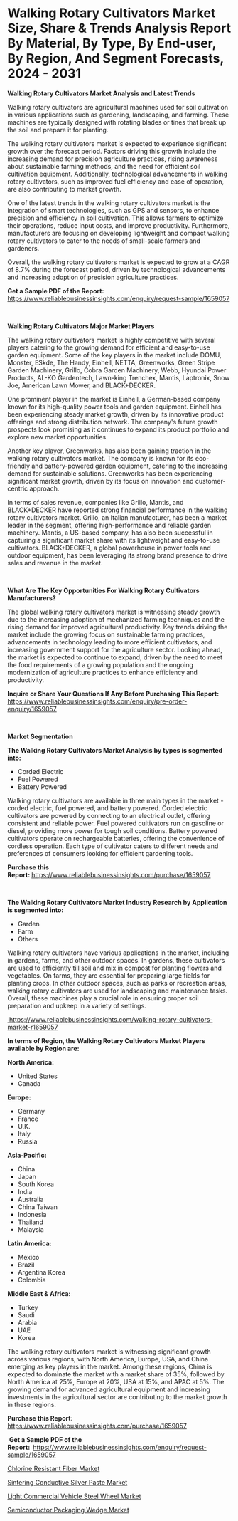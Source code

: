 <p><h1>Walking Rotary Cultivators Market Size, Share & Trends Analysis Report By Material, By Type, By End-user, By Region, And Segment Forecasts, 2024 - 2031</h1></p><p><strong>Walking Rotary Cultivators Market Analysis and Latest Trends</strong></p>
<p><p>Walking rotary cultivators are agricultural machines used for soil cultivation in various applications such as gardening, landscaping, and farming. These machines are typically designed with rotating blades or tines that break up the soil and prepare it for planting.</p><p>The walking rotary cultivators market is expected to experience significant growth over the forecast period. Factors driving this growth include the increasing demand for precision agriculture practices, rising awareness about sustainable farming methods, and the need for efficient soil cultivation equipment. Additionally, technological advancements in walking rotary cultivators, such as improved fuel efficiency and ease of operation, are also contributing to market growth.</p><p>One of the latest trends in the walking rotary cultivators market is the integration of smart technologies, such as GPS and sensors, to enhance precision and efficiency in soil cultivation. This allows farmers to optimize their operations, reduce input costs, and improve productivity. Furthermore, manufacturers are focusing on developing lightweight and compact walking rotary cultivators to cater to the needs of small-scale farmers and gardeners.</p><p>Overall, the walking rotary cultivators market is expected to grow at a CAGR of 8.7% during the forecast period, driven by technological advancements and increasing adoption of precision agriculture practices.</p></p>
<p><strong>Get a Sample PDF of the Report:&nbsp;</strong> <a href="https://www.reliablebusinessinsights.com/enquiry/request-sample/1659057">https://www.reliablebusinessinsights.com/enquiry/request-sample/1659057</a></p>
<p>&nbsp;</p>
<p><strong>Walking Rotary Cultivators Major Market Players</strong></p>
<p><p>The walking rotary cultivators market is highly competitive with several players catering to the growing demand for efficient and easy-to-use garden equipment. Some of the key players in the market include DOMU, Monster, ESkde, The Handy, Einhell, NETTA, Greenworks, Green Stripe Garden Machinery, Grillo, Cobra Garden Machinery, Webb, Hyundai Power Products, AL-KO Gardentech, Lawn-king Trenchex, Mantis, Laptronix, Snow Joe, American Lawn Mower, and BLACK+DECKER.</p><p>One prominent player in the market is Einhell, a German-based company known for its high-quality power tools and garden equipment. Einhell has been experiencing steady market growth, driven by its innovative product offerings and strong distribution network. The company's future growth prospects look promising as it continues to expand its product portfolio and explore new market opportunities.</p><p>Another key player, Greenworks, has also been gaining traction in the walking rotary cultivators market. The company is known for its eco-friendly and battery-powered garden equipment, catering to the increasing demand for sustainable solutions. Greenworks has been experiencing significant market growth, driven by its focus on innovation and customer-centric approach.</p><p>In terms of sales revenue, companies like Grillo, Mantis, and BLACK+DECKER have reported strong financial performance in the walking rotary cultivators market. Grillo, an Italian manufacturer, has been a market leader in the segment, offering high-performance and reliable garden machinery. Mantis, a US-based company, has also been successful in capturing a significant market share with its lightweight and easy-to-use cultivators. BLACK+DECKER, a global powerhouse in power tools and outdoor equipment, has been leveraging its strong brand presence to drive sales and revenue in the market.</p></p>
<p>&nbsp;</p>
<p><strong>What Are The Key Opportunities For Walking Rotary Cultivators Manufacturers?</strong></p>
<p><p>The global walking rotary cultivators market is witnessing steady growth due to the increasing adoption of mechanized farming techniques and the rising demand for improved agricultural productivity. Key trends driving the market include the growing focus on sustainable farming practices, advancements in technology leading to more efficient cultivators, and increasing government support for the agriculture sector. Looking ahead, the market is expected to continue to expand, driven by the need to meet the food requirements of a growing population and the ongoing modernization of agriculture practices to enhance efficiency and productivity.</p></p>
<p><strong>Inquire or Share Your Questions If Any Before Purchasing This Report:</strong> <a href="https://www.reliablebusinessinsights.com/enquiry/pre-order-enquiry/1659057">https://www.reliablebusinessinsights.com/enquiry/pre-order-enquiry/1659057</a></p>
<p>&nbsp;</p>
<p><strong>Market Segmentation</strong></p>
<p><strong>The Walking Rotary Cultivators Market Analysis by types is segmented into:</strong></p>
<p><ul><li>Corded Electric</li><li>Fuel Powered</li><li>Battery Powered</li></ul></p>
<p><p>Walking rotary cultivators are available in three main types in the market - corded electric, fuel powered, and battery powered. Corded electric cultivators are powered by connecting to an electrical outlet, offering consistent and reliable power. Fuel powered cultivators run on gasoline or diesel, providing more power for tough soil conditions. Battery powered cultivators operate on rechargeable batteries, offering the convenience of cordless operation. Each type of cultivator caters to different needs and preferences of consumers looking for efficient gardening tools.</p></p>
<p><strong>Purchase this Report:&nbsp;</strong><a href="https://www.reliablebusinessinsights.com/purchase/1659057">https://www.reliablebusinessinsights.com/purchase/1659057</a></p>
<p>&nbsp;</p>
<p><strong>The Walking Rotary Cultivators Market Industry Research by Application is segmented into:</strong></p>
<p><ul><li>Garden</li><li>Farm</li><li>Others</li></ul></p>
<p><p>Walking rotary cultivators have various applications in the market, including in gardens, farms, and other outdoor spaces. In gardens, these cultivators are used to efficiently till soil and mix in compost for planting flowers and vegetables. On farms, they are essential for preparing large fields for planting crops. In other outdoor spaces, such as parks or recreation areas, walking rotary cultivators are used for landscaping and maintenance tasks. Overall, these machines play a crucial role in ensuring proper soil preparation and upkeep in a variety of settings.</p></p>
<p><a href="https://www.reliablebusinessinsights.com/walking-rotary-cultivators-market-r1659057">&nbsp;https://www.reliablebusinessinsights.com/walking-rotary-cultivators-market-r1659057</a></p>
<p><strong>In terms of Region, the Walking Rotary Cultivators Market Players available by Region are:</strong></p>
<p>
    <p> <strong> North America: </strong>
        <ul>
            <li>United States</li>
            <li>Canada</li>
        </ul>
        </p> 
    <p> <strong> Europe: </strong>
        <ul>
            <li>Germany</li>
            <li>France</li>
            <li>U.K.</li>
            <li>Italy</li>
            <li>Russia</li>
        </ul>
        </p> 
    <p> <strong> Asia-Pacific: </strong>
        <ul>
            <li>China</li>
            <li>Japan</li>
            <li>South Korea</li>
            <li>India</li>
            <li>Australia</li>
            <li>China Taiwan</li>
            <li>Indonesia</li>
            <li>Thailand</li>
            <li>Malaysia</li>
        </ul>
        </p> 
    <p> <strong> Latin America: </strong>
        <ul>
            <li>Mexico</li>
            <li>Brazil</li>
            <li>Argentina Korea</li>
            <li>Colombia</li>
        </ul>
        </p> 
    <p> <strong> Middle East & Africa: </strong>
        <ul>
            <li>Turkey</li>
            <li>Saudi</li>
            <li>Arabia</li>
            <li>UAE</li>
            <li>Korea</li>
        </ul>
    </p>
    </p>
<p><p>The walking rotary cultivators market is witnessing significant growth across various regions, with North America, Europe, USA, and China emerging as key players in the market. Among these regions, China is expected to dominate the market with a market share of 35%, followed by North America at 25%, Europe at 20%, USA at 15%, and APAC at 5%. The growing demand for advanced agricultural equipment and increasing investments in the agricultural sector are contributing to the market growth in these regions.</p></p>
<p><strong>Purchase this Report: </strong><a href="https://www.reliablebusinessinsights.com/purchase/1659057">https://www.reliablebusinessinsights.com/purchase/1659057</a></p>
<p>&nbsp;<strong>Get a Sample PDF of the Report:&nbsp;&nbsp;</strong><a href="https://www.reliablebusinessinsights.com/enquiry/request-sample/1659057">https://www.reliablebusinessinsights.com/enquiry/request-sample/1659057</a></p>
<p><strong></strong></p>
<p><p><a href="https://medium.com/@jewelmohr25/chlorine-resistant-fiber-market-investigation-industry-evolution-and-forecast-till-2031-72149d53b26a">Chlorine Resistant Fiber Market</a></p><p><a href="https://medium.com/@charityrice1939/global-sintering-conductive-silver-paste-market-by-product-type-by-application-by-region-and-625ffb836b2d">Sintering Conductive Silver Paste Market</a></p><p><a href="https://github.com/fkhcgcyl33/Market-Research-Report-List-1/blob/main/light-commercial-vehicle-steel-wheel-market.md">Light Commercial Vehicle Steel Wheel Market</a></p><p><a href="https://github.com/ctanaka235/Market-Research-Report-List-1/blob/main/semiconductor-packaging-wedge-market.md">Semiconductor Packaging Wedge Market</a></p></p>